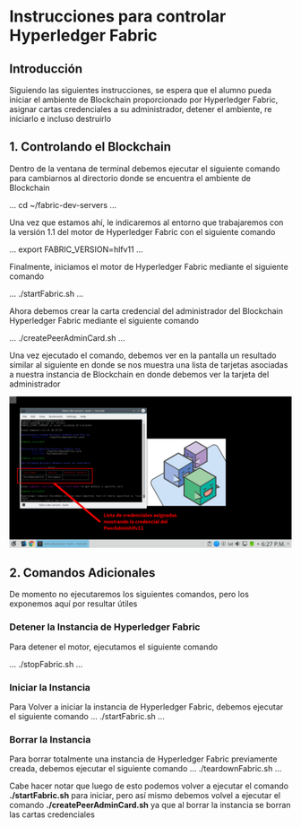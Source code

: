 # Instrucciones para controlar Hyperledger Fabric
## Introducción
Siguiendo las siguientes instrucciones, se espera que el alumno pueda iniciar el ambiente de Blockchain proporcionado por Hyperledger Fabric, asignar cartas credenciales a su administrador, detener el ambiente, re iniciarlo e incluso destruirlo

## 1. Controlando el Blockchain
Dentro de la ventana de terminal debemos ejecutar el siguiente comando para cambiarnos al directorio donde se encuentra el ambiente de Blockchain

...
cd ~/fabric-dev-servers
...

Una vez que estamos ahí, le indicaremos al entorno que trabajaremos con la versión 1.1 del motor de Hyperledger Fabric con el siguiente comando

...
export FABRIC_VERSION=hlfv11
...

Finalmente, iniciamos el motor de Hyperledger Fabric mediante el siguiente comando

...
./startFabric.sh
...

Ahora debemos crear la carta credencial del administrador del Blockchain Hyperledger Fabric mediante el siguiente comando

...
./createPeerAdminCard.sh
...

Una vez ejecutado el comando, debemos ver en la pantalla un resultado similar al siguiente en donde se nos muestra una lista de tarjetas asociadas a nuestra instancia de Blockchain en donde debemos ver la tarjeta del administrador

![Imagen 003](images/003.png)

## 2. Comandos Adicionales

De momento no ejecutaremos los siguientes comandos, pero los exponemos aquí por resultar útiles

### Detener la Instancia de Hyperledger Fabric
Para detener el motor, ejecutamos el siguiente comando

...
./stopFabric.sh
...

### Iniciar la Instancia
Para Volver a iniciar la instancia de Hyperledger Fabric, debemos ejecutar el siguiente comando
...
./startFabric.sh
...

### Borrar la Instancia
Para borrar totalmente una instancia de Hyperledger Fabric previamente creada, debemos ejecutar el siguiente comando
...
./teardownFabric.sh
...

Cabe hacer notar que luego de esto podemos volver a ejecutar el comando __./startFabric.sh__ para iniciar, pero así mismo debemos volvel a ejecutar el comando __./createPeerAdminCard.sh__ ya que al borrar la instancia se borran las cartas credenciales
